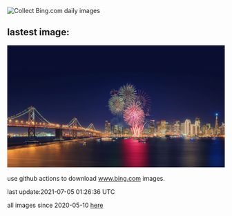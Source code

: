 ![Collect Bing.com daily images](https://github.com/counter2015/bing-daily-images/workflows/Collect%20Bing.com%20daily%20images/badge.svg)
## lastest image:
![](images/SFFireworks.jpg)

use github actions to download www.bing.com images.

last update:2021-07-05 01:26:36 UTC

all images since 2020-05-10 [here](https://github.com/counter2015/bing-daily-images/tree/master/images) 
